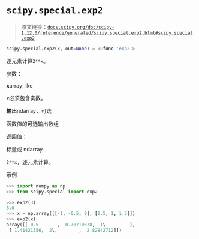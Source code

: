 # `scipy.special.exp2`

> 原文链接：[`docs.scipy.org/doc/scipy-1.12.0/reference/generated/scipy.special.exp2.html#scipy.special.exp2`](https://docs.scipy.org/doc/scipy-1.12.0/reference/generated/scipy.special.exp2.html#scipy.special.exp2)

```py
scipy.special.exp2(x, out=None) = <ufunc 'exp2'>
```

逐元素计算`2**x`。

参数：

**x**array_like

*x*必须包含实数。

**输出**ndarray，可选

函数值的可选输出数组

返回值：

标量或 ndarray

`2**x`，逐元素计算。

示例

```py
>>> import numpy as np
>>> from scipy.special import exp2 
```

```py
>>> exp2(3)
8.0
>>> x = np.array([[-1, -0.5, 0], [0.5, 1, 1.5]])
>>> exp2(x)
array([[ 0.5       ,  0.70710678,  1\.        ],
 [ 1.41421356,  2\.        ,  2.82842712]]) 
```
